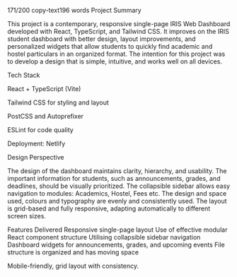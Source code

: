 
171/200
copy-text196 words
Project Summary


This project is a contemporary, responsive single-page IRIS Web Dashboard developed with React, TypeScript, and Tailwind CSS.
It improves on the IRIS student dashboard with better design, layout improvements, and personalized widgets that allow students to quickly find academic and hostel particulars in an organized format.
The intention for this project was to develop a design that is simple, intuitive, and works well on all devices.


Tech Stack


React + TypeScript (Vite)


Tailwind CSS for styling and layout


PostCSS and Autoprefixer


ESLint for code quality


Deployment: Netlify


Design Perspective


The design of the dashboard maintains clarity, hierarchy, and usability.
The important information for students, such as announcements, grades, and deadlines, should be visually prioritized.
The collapsible sidebar allows easy navigation to modules: Academics, Hostel, Fees etc.
The design and space used, colours and typography are evenly and consistently used.
The layout is grid-based and fully responsive, adapting automatically to different screen sizes.


Features Delivered
Responsive single-page layout
Use of effective modular React component structure
Utilising collapsible sidebar navigation
Dashboard widgets for announcements, grades, and upcoming events
File structure is organized and has moving space


Mobile-friendly, grid layout with consistency.
